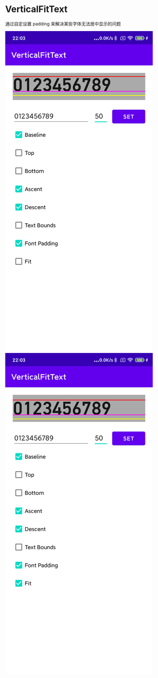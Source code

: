 # VerticalFitText

通过自定设置 padding 来解决某些字体无法居中显示的问题

![](./screenshots/raw.png)![](./screenshots/fit.png)



